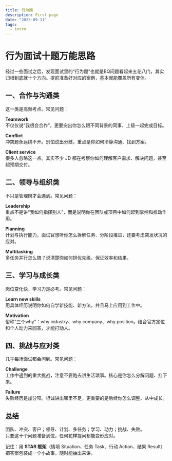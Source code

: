```yaml
---
title: 行为面
description: First page
date: "2025-09-11"
tags:
  - intro
---
```


# 行为面试十题万能思路

经过一些面试之后，发现面试里的“行为题”也就是BQ问题看起来五花八门，其实归根到底就十个方向。提前准备好对应的案例，基本就能覆盖所有变体。

## 一、合作与沟通类

这一类是高频考点。常见问题：

**Teamwork**  
不仅仅说“我很会合作”，更要突出你怎么跟不同背景的同事、上级一起完成目标。

**Conflict**  
冲突题永远绕不开。别怕说出分歧，重点是你如何冷静沟通、找到方案。

**Client service**  
很多人忽略这一点。其实不少 JD 都在考察你如何理解客户需求、解决问题，甚至超预期交付。

## 二、领导与组织类

不只是管理岗才会遇到。常见问题：

**Leadership**  
重点不是讲“我如何指挥别人”，而是说明你在团队或项目中如何起到掌控和推动作用。

**Planning**  
计划与执行能力，面试官想听你怎么拆解任务、分阶段推进，还要考虑突发状况的应对。

**Multitasking**  
多任务并行怎么搞？说清楚你如何排优先级，保证效率和结果。

## 三、学习与成长类

岗位变化快，学习力是必考。常见问题：

**Learn new skills**  
用具体经历说明你如何自学新技能、新方法，并且马上应用到工作中。

**Motivation**  
俗称“三个why”：why industry、why company、why position。结合官方定位和个人动力来回答，才能打动人。

## 四、挑战与应对类

几乎每场面试都会问到。常见问题：

**Challenge**  
工作中遇到的重大挑战，注意不要跑去讲生活琐事。核心是你怎么分解问题、扛下来。

**Failure**  
失败经历是加分项。坦诚讲出哪里不足，更重要的是后续你怎么调整、从中成长。

## 总结

团队、冲突、客户；领导、计划、多任务；学习、动力；挑战、失败。  
只要这十个问题准备到位，任何花样提问都能变形应对。

记住：用 **STAR 框架**（情境 Situation、任务 Task、行动 Action、结果 Result）  
把答案包装成一个小故事，随时能抽出来讲。
